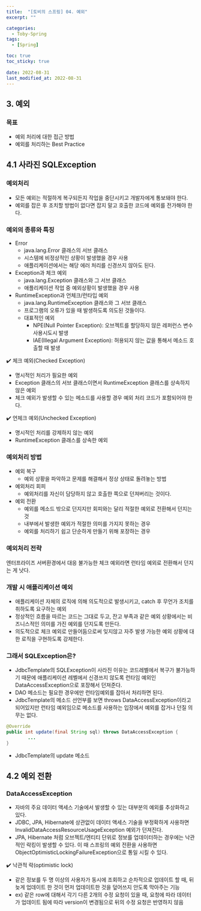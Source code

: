 ```yaml
---
title:  "[토비의 스프링] 04. 예외"
excerpt: ""

categories:
  - Toby-Spring
tags:
  - [Spring]

toc: true
toc_sticky: true
 
date: 2022-08-31
last_modified_at: 2022-08-31
---
```


## 3. 예외
### 목표
- 예외 처리에 대한 접근 방법
- 예외를 처리하는 Best Practice

## 4.1 사라진 SQLException
### 예외처리
- 모든 예외는 적절하게 복구되든지 작업을 중단시키고 개발자에게 통보돼야 한다.
- 예외를 잡은 후 조치할 방법이 없다면 잡지 말고 호출한 코드에 예외를 전가해야 한다.

### 예외의 종류와 특징
- Error
    - java.lang.Error 클래스의 서브 클래스
    - 시스템에 비정상적인 상황이 발생했을 경우 사용
    - 애플리케이션에서는 해당 에러 처리를 신경쓰지 않아도 된다.
- Exception과 체크 예외
    - java.lang.Exception 클래스와 그 서브 클래스
    - 애플리케이션 작업 중 예외상황이 발생했을 경우 사용
- RuntimeException과 언체크/런타입 예외
    - java.lang.RuntimeException 클래스와 그 서브 클래스
    - 프로그램의 오류가 있을 때 발생하도록 의도된 것들이다.
    - 대표적인 예외
        - NPE(Null Pointer Exception): 오브젝트를 할당하지 않은 레퍼런스 변수 사용시도시 발생
        - IAE(Illegal Argument Exception): 허용되지 않는 값을 통해서 메소드 호출할 때 발생

✔️ 체크 예외(Checked Exception)<br>
   - 명시적인 처리가 필요한 예외
   - Exception 클래스의 서브 클래스이면서 RuntimeException 클래스를 상속하지 않은 예외
   - 체크 예외가 발생할 수 있는 메소드를 사용할 경우 예외 처리 코드가 포함되어야 한다.

✔️ 언체크 예외(Unchecked Exception)<br>
   - 명시적인 처리를 강제하지 않는 예외
   - RuntimeException 클래스를 상속한 예외

### 예외처리 방법
- 예외 복구
    - 예외 상황을 파악하고 문제를 해결해서 정상 상태로 돌려놓는 방법
- 예외처리 회피
    - 예외처리를 자신이 담당하지 않고 호출한 쪽으로 던져버리는 것이다.
- 예외 전환
    - 예외를 메소드 밖으로 던지지만 회피와는 달리 적절한 예외로 전환해서 던지는 것
    - 내부에서 발생한 예외가 적절한 의미를 가지지 못하는 경우
    - 예외를 처리하기 쉽고 단순하게 만들기 위해 포장하는 경우

### 예외처리 전략
엔터프라이즈 서버환경에서 대응 불가능한 체크 예외라면 런타임 예외로 전환해서 던지는 게 낫다.
### 개발 시 애플리케이션 예외
- 애플리케이션 자체의 로직에 의해 의도적으로 발생시키고, catch 후 무언가 조치를 취하도록 요구하는 예외
- 정상적인 흐름을 따르는 코드는 그대로 두고, 잔고 부족과 같은 예외 상황에서는 비즈니스적인 의미를 가진 예외를 던지도록 만든다.
- 의도적으로 체크 예외로 만들어둠으로써 잊지않고 자주 발생 가능한 예외 상황에 대한 로직을 구현하도록 강제한다.
### 그래서 SQLException은?
- JdbcTemplate의 SQLException이 사라진 이유는 코드레벨에서 복구가 불가능하기 때문에 애플리케이션 레벨에서 신경쓰지 않도록 런타임 예외인 DataAccessException으로 포장해서 던져준다.
- DAO 메소드는 필요한 경우에만 런타임예외를 잡아서 처리하면 된다.
- JdbcTemplate의 메소드 선언부를 보면 throws DataAccessException이라고 되어있지만 런타임 예외임으로 메소드를 사용하는 입장에서 예외를 잡거나 던질 의무는 없다.
```java
@Override
public int update(final String sql) throws DataAccessException {
        ...
}
```
- JdbcTemplate의 update 메소드

## 4.2 예외 전환
### DataAccessException
- 자바의 주요 데이터 액세스 기술에서 발생할 수 있는 대부분의 예외를 추상화하고 있다.
- JDBC, JPA, Hibernate에 상관없이 데이터 액세스 기술을 부정확하게 사용하면 InvalidDataAccessResourceUsageException 예외가 던져진다.
- JPA, Hibernate 처럼 오브젝트/엔티티 단위로 정보를 업데이터하는 경우에는 낙관적인 락킹이 발생할 수 있다. 이 때 스프링의 예외 전환을 사용하면 ObjectOptimisticLockingFailureException으로 통일 시킬 수 있다.

✔️ 낙관적 락(optimistic lock)<br>
   - 같은 정보를 두 명 이상의 사용자가 동시에 조회하고 순차적으로 업데이트 할 때, 뒤늦게 업데이트 한 것이 먼저 업데이트한 것을 덮어쓰지 안도록 막아주는 기능
   - ex) 같은 row에 대해서 각기 다른 2개의 수정 요청이 있을 때, 요청에 따라 데이터가 업데이트 됨에 따라 version이 변경됨으로 뒤의 수정 요청은 반영하지 않음